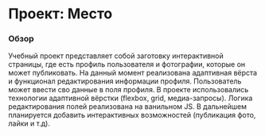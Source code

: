 # Проект: Место

### Обзор

Учебный проект представляет собой заготовку интерактивной страницы, где есть профиль пользователя и фотографии, которые он может публиковать. На данный момент реализована адаптивная вёрста и функционал редактирования информации профиля. Пользователь может ввести сво данные в поля профиля. В проекте использовались технологии адаптивной вёрстки (flexbox, grid, медиа-запросы). Логика редактирования полей реализована на ванильном JS. В дальнейшем планируется добавить интерактивных возможностей (публикация фото, лайки и т.д). 

